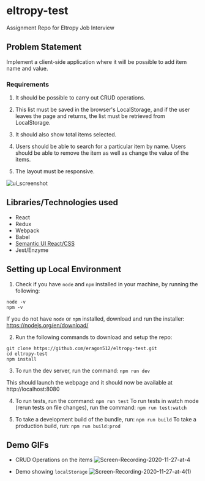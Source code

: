 # eltropy-test
Assignment Repo for Eltropy Job Interview

## Problem Statement

Implement a client-side application where it will be possible to add item name and value. 

### Requirements

1. It should be possible to carry out CRUD operations. 

2. This list must be saved in the browser's LocalStorage, and if the user leaves the page and returns, the list must be retrieved from LocalStorage.

3. It should also show total items selected. 

4. Users should be able to search for a particular item by name. Users should be able to remove the item as well as change the value of the items.

5. The layout must be responsive.

![ui_screenshot](https://user-images.githubusercontent.com/9765685/100378383-0203ba80-3039-11eb-93a5-6f671224654a.png)


## Libraries/Technologies used

+ React
+ Redux
+ Webpack
+ Babel
+ [Semantic UI React/CSS](https://react.semantic-ui.com/usage)
+ Jest/Enzyme

## Setting up Local Environment

1. Check if you have `node` and `npm` installed in your machine, by running the following:

```
node -v
npm -v
```

If you do not have `node` or `npm` installed, download and run the installer: https://nodejs.org/en/download/

2. Run the following commands to download and setup the repo:

```
git clone https://github.com/eragon512/eltropy-test.git
cd eltropy-test
npm install
```

3. To run the dev server, run the command: `npm run dev`

This should launch the webpage and it should now be available at http://localhost:8080

4. To run tests, run the command: `npm run test`
To run tests in watch mode (rerun tests on file changes), run the command: `npm run test:watch`

5. To take a development build of the bundle, run: `npm run build`
To take a production build, run: `npm run build:prod`

## Demo GIFs

+ CRUD Operations on the items
![Screen-Recording-2020-11-27-at-4](https://user-images.githubusercontent.com/9765685/100395677-cb916400-3067-11eb-82f1-5595328d7914.gif)

+ Demo showing `localStorage`
![Screen-Recording-2020-11-27-at-4(1)](https://user-images.githubusercontent.com/9765685/100395794-51adaa80-3068-11eb-9dcc-3f1524d1c969.gif)
